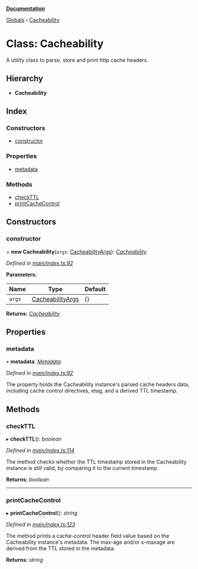 **[Documentation](../README.md)**

[Globals](../README.md) › [Cacheability](cacheability.md)

# Class: Cacheability

A utility class to parse, store and print http cache headers.

## Hierarchy

* **Cacheability**

## Index

### Constructors

* [constructor](cacheability.md#constructor)

### Properties

* [metadata](cacheability.md#metadata)

### Methods

* [checkTTL](cacheability.md#checkttl)
* [printCacheControl](cacheability.md#printcachecontrol)

## Constructors

###  constructor

\+ **new Cacheability**(`args`: [CacheabilityArgs](../interfaces/cacheabilityargs.md)): *[Cacheability](cacheability.md)*

*Defined in [main/index.ts:92](https://github.com/bad-batch/cacheability/blob/ce7b78b/src/main/index.ts#L92)*

**Parameters:**

Name | Type | Default |
------ | ------ | ------ |
`args` | [CacheabilityArgs](../interfaces/cacheabilityargs.md) |  {} |

**Returns:** *[Cacheability](cacheability.md)*

## Properties

###  metadata

• **metadata**: *[Metadata](../interfaces/metadata.md)*

*Defined in [main/index.ts:92](https://github.com/bad-batch/cacheability/blob/ce7b78b/src/main/index.ts#L92)*

The property holds the Cacheability instance's parsed cache
headers data, including cache control directives, etag, and
a derived TTL timestamp.

## Methods

###  checkTTL

▸ **checkTTL**(): *boolean*

*Defined in [main/index.ts:114](https://github.com/bad-batch/cacheability/blob/ce7b78b/src/main/index.ts#L114)*

The method checks whether the TTL timestamp stored in the Cacheability
instance is still valid, by comparing it to the current timestamp.

**Returns:** *boolean*

___

###  printCacheControl

▸ **printCacheControl**(): *string*

*Defined in [main/index.ts:123](https://github.com/bad-batch/cacheability/blob/ce7b78b/src/main/index.ts#L123)*

The method prints a cache-control header field value based on
the Cacheability instance's metadata. The max-age and/or s-maxage
are derived from the TTL stored in the metadata.

**Returns:** *string*